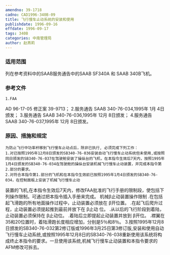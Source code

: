 ```yaml
---
amendno: 39-1718
cadno: CAD1996-340B-09
title: 飞行慢车止动系统的安装和使用
publishdate: 1996-09-16
effdate: 1996-09-17
tags: 340B
categories: 中南管理局
author: 赵燕莉
---
```


### 适用范围 
列在参考资料中的SAAB服务通告中的SAAB SF340A 和 SAAB 340B飞机。

### 参考文件
    1.FAA 
AD 96-17-05 修正案 39-9713；
    2.服务通告 SAAB 340-76-034,1995年 1月 4日颁发；
    3.服务通告 SAAB 340-76-036,1995年 12月 8日颁发；
    4.服务通告 SAAB 340-76-037,1995年 12月 8日颁发。


### 原因、措施和规定 
    为防止飞行中功率杆移到飞行慢车止动点后，除非已执行, 必须完成下列工作： 
    1.对已按照1995年12月8日颁发的SB340-76-036安装自动飞行慢车止动系统但未使用,或按照同日颁发的SB340-76-037在驾驶舱安装了操纵台的飞机，在本指令生效后7天内，按照1995年1月4日颁发的SB340-76-034在驾驶舱的操纵台安装机械飞行慢车止动装置，并完成本指令第2.部分的要求。 
    2.对符合本指令第1.部分的飞机和在本指令生效前已按照1995年1月4日颁发的SB340-76-034，在控制面板上安装了机械飞行慢车止动

  
装置的飞机,在本指令生效后7天内，修改FAA批准的飞行手册的限制段，使包括下列操作限制。可通过把本指令插入手册来完成。 机械β止动装置操作限制    .在包括起飞滑跑的所有地面操作过程中，止动装置必须放在 β开位置。    .在起飞后爬升过程，止动装置必须提起推到最前并放下在 β止动
位。    .从以后的飞行阶段到着陆，止动装置必须保持在 β止动位。    .着陆后立即提起止动装置并放到 β开位。    .襟翼在35和20位置时，着陆滑跑长度相应增加，分别是5％和8％。
    3.按照1995年12月8日颁发的SB340-76-032第2修订版或1996年3月25日第3修订版,安装和使用自动飞行慢车止动系统,或按照1995年12月8日的SB340-76-038重新使用该系统将构成终止本指令的要求。一旦使用该系统,机械飞行慢车止动装置和本指令要求的AFM修改可拆去。
